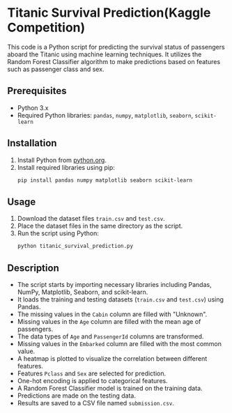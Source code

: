 # Titanic Survival Prediction(Kaggle Competition)

This code is a Python script for predicting the survival status of passengers aboard the Titanic using machine learning techniques. It utilizes the Random Forest Classifier algorithm to make predictions based on features such as passenger class and sex.

## Prerequisites
- Python 3.x
- Required Python libraries: `pandas`, `numpy`, `matplotlib`, `seaborn`, `scikit-learn`

## Installation
1. Install Python from [python.org](https://www.python.org/downloads/).
2. Install required libraries using pip:
   ```bash
   pip install pandas numpy matplotlib seaborn scikit-learn
   ```

## Usage
1. Download the dataset files `train.csv` and `test.csv`.
2. Place the dataset files in the same directory as the script.
3. Run the script using Python:
   ```bash
   python titanic_survival_prediction.py
   ```

## Description
- The script starts by importing necessary libraries including Pandas, NumPy, Matplotlib, Seaborn, and scikit-learn.
- It loads the training and testing datasets (`train.csv` and `test.csv`) using Pandas.
- The missing values in the `Cabin` column are filled with "Unknown".
- Missing values in the `Age` column are filled with the mean age of passengers.
- The data types of `Age` and `PassengerId` columns are transformed.
- Missing values in the `Embarked` column are filled with the most common value.
- A heatmap is plotted to visualize the correlation between different features.
- Features `Pclass` and `Sex` are selected for prediction.
- One-hot encoding is applied to categorical features.
- A Random Forest Classifier model is trained on the training data.
- Predictions are made on the testing data.
- Results are saved to a CSV file named `submission.csv`.
